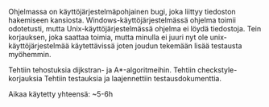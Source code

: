 
Ohjelmassa on käyttöjärjestelmäpohjainen bugi, joka liittyy tiedoston hakemiseen kansiosta. 
Windows-käyttöjärjestelmässä ohjelma toimii odotetusti, mutta Unix-käyttöjärjestelmässä ohjelma ei löydä tiedostoja.
Tein korjauksen, joka saattaa toimia, mutta minulla ei juuri nyt ole unix-käyttöjärjestelmää käytettävissä joten joudun tekemään lisää testausta myöhemmin.

Tehtiin tehostuksia dijkstran- ja A*-algoritmeihin.
Tehtiin checkstyle-korjauksia
Tehtiin testauksia ja laajennettiin testausdokumenttia.

Aikaa käytetty yhteensä: ~5-6h
